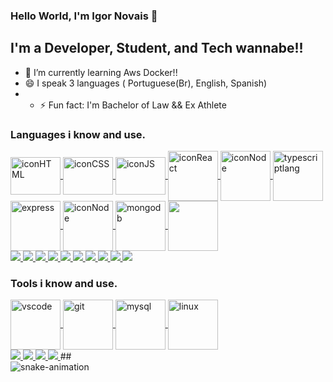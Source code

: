 ### Hello World, I'm Igor Novais  👋

## I'm a Developer, Student, and Tech wannabe!!

- 🌱 I’m currently learning Aws Docker!!
- 😄 I speak 3 languages ( Portuguese(Br), English, Spanish)
- - ⚡ Fun fact: I'm Bachelor of Law && Ex Athlete 

### Languages i know and use.
<div>
    <a href="https://developer.mozilla.org/pt-BR/docs/Web/HTML/" target="blank">
      <img align="center" height="60" width="80" alt="iconHTML" src="https://cdn.jsdelivr.net/gh/devicons/devicon/icons/html5/html5-plain.svg" />
    </a>
    <a href="https://developer.mozilla.org/pt-BR/docs/Web/CSS" target="blank">
      <img align="center" height="60" width="80" alt="iconCSS" src="https://cdn.jsdelivr.net/gh/devicons/devicon/icons/css3/css3-plain.svg" />
    </a>
    <a href="https://developer.mozilla.org/pt-BR/docs/Web/JavaScript/" target="blank">
      <img align="center" height="60" width="80" alt="iconJS" src="https://cdn.jsdelivr.net/gh/devicons/devicon/icons/javascript/javascript-plain.svg"       />
    </a>
    <a href="http://reactjs.org/" target="blank">
         <img align="center" alt="iconReact" height"60" width="80" src="https://cdn.jsdelivr.net/gh/devicons/devicon/icons/react/react-original.svg" />
      </a>
      <a href="https://nodejs.org/en/" target="blank">
         <img align="center" alt="iconNode" height"60" width="80" src="https://cdn.jsdelivr.net/gh/devicons/devicon/icons/nodejs/nodejs-plain.svg" />
      </a>
      <a href="https://www.typescriptlang.org/" target="blank">
         <img align="center" alt="typescriptlang" height"60" width="80" src="https://cdn.jsdelivr.net/gh/devicons/devicon/icons/typescript/typescript-plain.svg" />
      </a>
      <a href="https://expressjs.com/" target="blank">
         <img align="center" alt="express" height"60" width="80" src="https://cdn.jsdelivr.net/gh/devicons/devicon/icons/express/express-original.svg" />
      </a>
      <a href="https://eslint.org/" target="blank">
         <img align="center" alt="iconNode" height"60" width="80" src="https://cdn.jsdelivr.net/gh/devicons/devicon/icons/eslint/eslint-original.svg" />
      </a>
      <a href="https://www.mongodb.com/home" target="blank">
         <img align="center" alt="mongodb" height"60" width="80" src="https://cdn.jsdelivr.net/gh/devicons/devicon/icons/mongodb/mongodb-original.svg" />
      </a>
      <a href="https://www.postgresql.org/" target="blank">
         <img align="center" alt="" height"60" width="80" src="https://cdn.jsdelivr.net/gh/devicons/devicon/icons/postgresql/postgresql-original.svg" />
      </a>
                                        <br/>
      <a href="https://developer.mozilla.org/pt-BR/docs/Web/HTML/" target="blank">
        <img src="https://img.shields.io/badge/-HTML-orange?style=for-the-badge&color=d84a2e" /> 
      </a>
      <a href="https://developer.mozilla.org/pt-BR/docs/Web/CSS" target="blank">
        <img src="https://img.shields.io/badge/-CSS-blue?style=for-the-badge&color=3173d9" /> 
      </a>
      <a href="https://developer.mozilla.org/pt-BR/docs/Web/JavaScript/" target="blank">
        <img src="https://img.shields.io/badge/-JavaScript-yellow?style=for-the-badge&color=e9d54c" /> 
      </a>
    <a href="http://pt-br.reactjs.org/" target="blank">
         <img src="https://img.shields.io/badge/-React-blue?style=for-the-badge&color=5ed2f2" /> 
      </a>
      <a href="https://nodejs.org/en/" target="blank">
         <img src="https://img.shields.io/badge/-NodeJS-blue?style=for-the-badge&color=83ce3f" /> 
      </a>
      <a href="https://www.typescriptlang.org/" target="blank">
         <img src="https://img.shields.io/badge/-Typescript-blue?style=for-the-badge&color=007acc" /> 
      </a>
      <a href="https://expressjs.com/" target="blank">
         <img src="https://img.shields.io/badge/-express-blue?style=for-the-badge&color=fff" /> 
      </a>
      <a href="https://eslint.org/" target="blank">
         <img src="https://img.shields.io/badge/-Eslint-blue?style=for-the-badge&color=4c63ba" /> 
      </a>
      <a href="https://www.mongodb.com/home" target="blank">
         <img src="https://img.shields.io/badge/-mongodb-blue?style=for-the-badge&color=439934" /> 
      </a>
      <a href="https://www.postgresql.org/" target="blank">
         <img src="https://img.shields.io/badge/-postgresql-blue?style=for-the-badge&color=336791" /> 
      </a>
</div>

### Tools i know and use.
<a href="https://code.visualstudio.com/" target="blank">
         <img align="center" alt="vscode" height"60" width="80" src="https://cdn.jsdelivr.net/gh/devicons/devicon/icons/vscode/vscode-original.svg" />
         <a href="https://git-scm.com/" target="blank">
         <img align="center" alt="git" height"60" width="80" src="https://cdn.jsdelivr.net/gh/devicons/devicon/icons/git/git-plain.svg" />
      </a>
    <a href="https://www.mysql.com/" target="blank">
         <img align="center" alt="mysql" height"60" width="80" src="https://cdn.jsdelivr.net/gh/devicons/devicon/icons/mysql/mysql-original.svg" />
      </a>
      <a href="https://kernel.org/" target="blank">
         <img align="center" alt="linux" height"60" width="80" src="https://cdn.jsdelivr.net/gh/devicons/devicon/icons/linux/linux-original.svg" />
      </a>
               </br>
      <a href="https://code.visualstudio.com/" target="blank">
         <img src="https://img.shields.io/badge/-vscode-blue?style=for-the-badge&color=0176c6" /> 
      </a>
      <a href="https://git-scm.com/" target="blank">
         <img src="https://img.shields.io/badge/-git-blue?style=for-the-badge&color=f35034" /> 
      </a>
      <a href="https://www.mysql.com/" target="blank">
         <img src="https://img.shields.io/badge/-mysql-blue?style=for-the-badge&color=00618a" /> 
      </a>
      <a href="https://kernel.org/" target="blank">
         <img src="https://img.shields.io/badge/-linux-blue?style=for-the-badge&color=fed24e" /> 
      </a>
##

<div>
  <img align="center" src="https://github.com/igorhnovais/igorhnovais/blob/output/github-contribution-grid-snake.svg" alt="snake-animation"/>
</div>
<!--
<details>
  <summary>:zap: GitHub Stats</summary>

  <img align="left" alt="Anna's GitHub Stats" src="https://github-readme-stats.vercel.app/api?username=arsentieva&show_icons=true&hide_border=true" />

</details>
<details>
  <summary>:zap: Most Used Languages</summary>

<img align="left" alt="Anna's GitHub Top Languages" src="https://github-readme-stats.vercel.app/api/top-langs/?username=arsentieva" />

</details>
-->

<!--
**igorhnovais/igorhnovais** is a ✨ _special_ ✨ repository because its `README.md` (this file) appears on your GitHub profile.

Here are some ideas to get you started:

- 🔭 I’m currently working on ...

- 👯 I’m looking to collaborate on ...
- 🤔 I’m looking for help with ...
- 💬 Ask me about ...
- 📫 How to reach me: ...
- 😄 Pronouns: ...

-->
